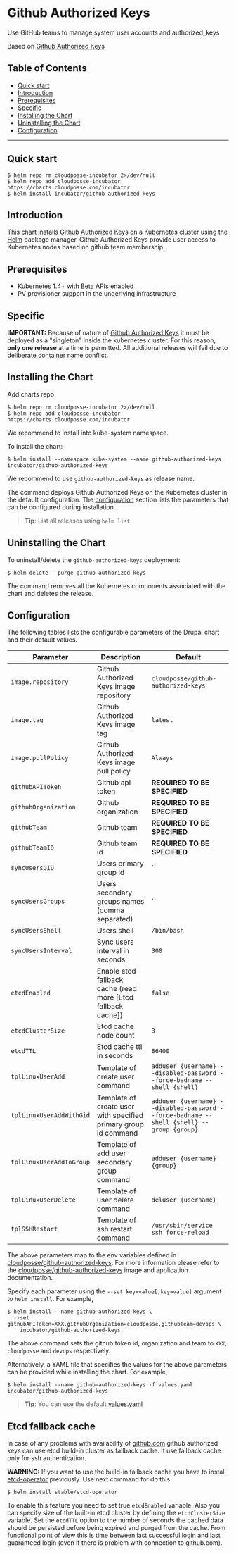 # Github Authorized Keys

Use GitHub teams to manage system user accounts and authorized_keys

Based on [Github Authorized Keys](https://github.com/cloudposse/github-authorized-keys)

## Table of Contents

<!-- START doctoc generated TOC please keep comment here to allow auto update -->
<!-- DON'T EDIT THIS SECTION, INSTEAD RE-RUN doctoc TO UPDATE -->


- [Quick start](#quick-start)
- [Introduction](#introduction)
- [Prerequisites](#prerequisites)
- [Specific](#specific)
- [Installing the Chart](#installing-the-chart)
- [Uninstalling the Chart](#uninstalling-the-chart)
- [Configuration](#configuration)

<!-- END doctoc generated TOC please keep comment here to allow auto update -->


----

## Quick start

```console
$ helm repo rm cloudposse-incubator 2>/dev/null
$ helm repo add cloudposse-incubator https://charts.cloudposse.com/incubator
$ helm install incubator/github-authorized-keys
```

## Introduction

This chart installs [Github Authorized Keys](https://github.com/cloudposse/github-authorized-keys) on a [Kubernetes](http://kubernetes.io) cluster using the [Helm](https://helm.sh) package manager.
Github Authorized Keys provide user access to Kubernetes nodes based on github team membership.

## Prerequisites

- Kubernetes 1.4+ with Beta APIs enabled
- PV provisioner support in the underlying infrastructure

## Specific
**IMPORTANT:**
Because of nature of [Github Authorized Keys](https://github.com/cloudposse/github-authorized-keys)
it must be deployed as a "singleton" inside the kubernetes cluster.
For this reason, **only one release** at a time is permitted.
All additional releases will fail due to deliberate container name conflict.


## Installing the Chart

Add charts repo

```console
$ helm repo rm cloudposse-incubator 2>/dev/null
$ helm repo add cloudposse-incubator https://charts.cloudposse.com/incubator
```

We recommend to install into kube-system namespace.

To install the chart:

```console
$ helm install --namespace kube-system --name github-authorized-keys incubator/github-authorized-keys
```

We recommend to use ``github-authorized-keys`` as release name.

The command deploys Github Authorized Keys on the Kubernetes cluster in the default configuration. The [configuration](#configuration) section lists the parameters that can be configured during installation.

> **Tip**: List all releases using `helm list`

## Uninstalling the Chart

To uninstall/delete the `github-authorized-keys` deployment:

```console
$ helm delete --purge github-authorized-keys
```

The command removes all the Kubernetes components associated with the chart and deletes the release.

## Configuration

The following tables lists the configurable parameters of the Drupal chart and their default values.

 Parameter                | Description                                                         | Default                                                                                  |
 -------------------------| ------------------------------------------------------------------- | ---------------------------------------------------------------------------------------- |
 `image.repository`       | Github Authorized Keys image repository                             | `cloudposse/github-authorized-keys`                                                      |
 `image.tag`              | Github Authorized Keys image tag                                    | `latest`                                                                                 |
 `image.pullPolicy`       | Github Authorized Keys image pull policy                            | `Always`                                                                                 |
 `githubAPIToken`         | Github api token                                                    | **REQUIRED TO BE SPECIFIED**                                                             |
 `githubOrganization`     | Github organization                                                 | **REQUIRED TO BE SPECIFIED**                                                             |
 `githubTeam`             | Github team                                                         | **REQUIRED TO BE SPECIFIED**                                                             |
 `githubTeamID`           | Github team id                                                      | **REQUIRED TO BE SPECIFIED**                                                             |
 `syncUsersGID`           | Users primary group id                                              | ``                                                                                       |
 `syncUsersGroups`        | Users secondary groups names (comma separated)                      | ``                                                                                       |
 `syncUsersShell`         | Users shell                                                         | `/bin/bash`                                                                              |
 `syncUsersInterval`      | Sync users interval in seconds                                      | `300`                                                                                    |
 `etcdEnabled`            | Enable etcd fallback cache (read more [Etcd fallback cache])        | `false`                                                                                  |
 `etcdClusterSize`        | Etcd cache node count                                               | `3`                                                                                      |
 `etcdTTL`                | Etcd cache ttl in seconds                                           | `86400`                                                                                  |
 `tplLinuxUserAdd`        | Template of create user command                                     | `adduser {username} --disabled-password --force-badname --shell {shell}`                 |
 `tplLinuxUserAddWithGid` | Template of create user with specified primary group id command     | `adduser {username} --disabled-password --force-badname --shell {shell} --group {group}` |
 `tplLinuxUserAddToGroup` | Template of add user secondary group command                        | `adduser {username} {group}`                                                             |
 `tplLinuxUserDelete`     | Template of user delete command                                     | `deluser {username}`                                                                     |
 `tplSSHRestart`          | Template of ssh restart command                                     | `/usr/sbin/service ssh force-reload`                                                     |

The above parameters map to the env variables defined in [cloudposse/github-authorized-keys](https://hub.docker.com/r/cloudposse/github-authorized-keys/).
For more information please refer to the [cloudposse/github-authorized-keys](https://github.com/cloudposse/github-authorized-keys) image and application documentation.

Specify each parameter using the `--set key=value[,key=value]` argument to `helm install`. For example,

```console
$ helm install --name github-authorized-keys \
  --set githubAPIToken=XXX,githubOrganization=cloudposse,githubTeam=devops \
    incubator/github-authorized-keys
```

The above command sets the github token id, organization and team to `XXX`, `cloudposse` and `devops` respectively.

Alternatively, a YAML file that specifies the values for the above parameters can be provided while installing the chart. For example,

```console
$ helm install --name github-authorized-keys -f values.yaml incubator/github-authorized-keys
```

> **Tip**: You can use the default [values.yaml](values.yaml)


## Etcd fallback cache

In case of any problems with availability of [github.com](https://github.com) github authorized keys can use
etcd build-in cluster as fallback cache. It use fallback cache only for ssh authentication.


**WARNING:** If you want to use the build-in fallback cache you have to install
[etcd-operator](https://github.com/kubernetes/charts/tree/master/stable/etcd-operator) previously.
Use next command for do this
 ```
 $ helm install stable/etcd-operator
 ```

To enable this feature you need to set true ``etcdEnabled`` variable.
Also you can specify size of the built-in etcd cluster by defining the ``etcdClusterSize`` variable.
Set the ``etcdTTL`` option to the number of seconds the cached data should be persisted before being expired and purged from the cache.
From functional point of view this is time between last successful login and last guaranteed login
(even if there is problem with connection to github.com).
